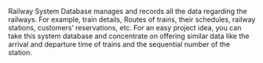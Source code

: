 Railway System Database manages and records all the data regarding the railways. For example, train details, Routes of trains, their schedules, railway stations, customers’ reservations, etc. For an easy project idea, you can take this system database and concentrate on offering similar data like the arrival and departure time of trains and the sequential number of the station.
